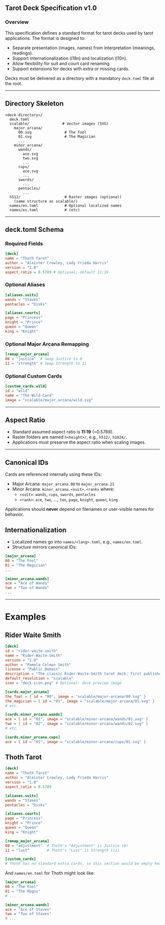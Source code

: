 ## Tarot Deck Specification v1.0

### Overview
This specification defines a standard format for tarot decks used by tarot applications. The format is designed to:

- Separate presentation (images, names) from interpretation (meanings, readings).
- Support internationalization (i18n) and localization (l10n).
- Allow flexibility for suit and court card renaming.
- Support extensions for decks with extra or missing cards.

Decks must be delivered as a directory with a mandatory `deck.toml` file at the root.

---

## Directory Skeleton

```
<deck-directory>/
  deck.toml
  scalable/               # Vector images (SVG)
    major_arcana/
      00.svg               # The Fool
      01.svg               # The Magician
      ...
    minor_arcana/
      wands/
        ace.svg
        two.svg
        ...
      cups/
        ace.svg
        ...
      swords/
        ...
      pentacles/
        ...
  h512/                    # Raster images (optional)
    (same structure as scalable/)
  names/en.toml            # Optional localized names
  names/es.toml            # (etc)
```

---

## deck.toml Schema

### Required Fields

```toml
[deck]
name = "Thoth Tarot"
author = "Aleister Crowley, Lady Frieda Harris"
version = "1.0"
aspect_ratio = 0.5789 # Optional; default 11:19
```

### Optional Aliases

```toml
[aliases.suits]
wands = "Staves"
pentacles = "Disks"

[aliases.courts]
page = "Princess"
knight = "Prince"
queen = "Queen"
king = "Knight"
```

### Optional Major Arcana Remapping

```toml
[remap_major_arcana]
08 = "justice"  # Swap Justice to 8
11 = "strength" # Swap Strength to 11
```

### Optional Custom Cards

```toml
[custom_cards.wild]
id = "wild"
name = "The Wild Card"
image = "scalable/major_arcana/wild.svg"
```

---

## Aspect Ratio

- Standard assumed aspect ratio is **11:19** (~0.5789).
- Raster folders are named `h<height>/`, e.g., `h512/`, `h1024/`.
- Applications must preserve the aspect ratio when scaling images.

---


## Canonical IDs

Cards are referenced internally using these IDs:

- Major Arcana: `major_arcana.00` to `major_arcana.21`
- Minor Arcana: `minor_arcana.<suit>.<rank>` where:
  - `<suit>`: `wands`, `cups`, `swords`, `pentacles`
  - `<rank>`: `ace`, `two`, ..., `ten`, `page`, `knight`, `queen`, `king`

Applications should **never** depend on filenames or user-visible names for behavior.

## Internationalization

- Localized names go into `names/<lang>.toml`, e.g., `names/en.toml`.
- Structure mirrors canonical IDs:

```toml
[major_arcana]
00 = "The Fool"
01 = "The Magician"
...

[minor_arcana.wands]
ace = "Ace of Wands"
two = "Two of Wands"
...
```

---

# Examples

## Rider Waite Smith
```toml
[deck]
id = "rider-waite-smith"
name = "Rider-Waite-Smith"
version = "1.0"
author = "Pamela Colman Smith"
license = "Public Domain"
description = "The classic Rider-Waite-Smith tarot deck, first published in 1909."
default_resolution = "scalable"
icon = "deck-icon.png" # Optional: deck preview image

[cards.major_arcana]
the_fool = { id = "00", image = "scalable/major-arcana/00.svg" }
the_magician = { id = "01", image = "scalable/major-arcana/01.svg" }
# etc.

[cards.minor_arcana.wands]
ace = { id = "01", image = "scalable/minor-arcana/wands/01.svg" }
two = { id = "02", image = "scalable/minor-arcana/wands/02.svg" }
# etc.

[cards.minor_arcana.cups]
ace = { id = "01", image = "scalable/minor-arcana/cups/01.svg" }
```


## Thoth Tarot

```toml
[deck]
name = "Thoth Tarot"
author = "Aleister Crowley, Lady Frieda Harris"
version = "1.0"
aspect_ratio = 0.5789

[aliases.suits]
wands = "Staves"
pentacles = "Disks"

[aliases.courts]
page = "Princess"
knight = "Prince"
queen = "Queen"
king = "Knight"

[remap_major_arcana]
08 = "adjustment"  # Thoth's "Adjustment" is Justice (8)
11 = "lust"        # Thoth's "Lust" is Strength (11)

[custom_cards]
# Thoth has no standard extra cards, so this section would be empty here.
```

And `names/en.toml` for Thoth might look like:

```toml
[major_arcana]
00 = "The Fool"
01 = "The Magus"
# ...

[minor_arcana.wands]
ace = "Ace of Staves"
two = "Two of Staves"
# ...
```
